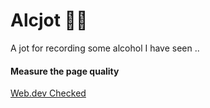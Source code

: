 # Alcjot 🍺🍺

A jot for recording some alcohol I have seen ..

#### Measure the page quality

<a href="https://web.dev/measure/?url=https%3A%2F%2Falcjot.vercel.app" target="_blank">Web.dev Checked</a>

<!-- References -->

<!-- 
1. https://www.youtube.com/watch?v=GyzC-30Bqfc (file upload for mongodb - multer)
2. https://masteringjs.io/tutorials/mongoose/find-by-id
3. https://nextjs.org/docs/api-routes/request-helpers
4. https://www.npmjs.com/package/bcrypt
5. https://www.youtube.com/watch?v=f-UB9Mz6jTw
6. https://www.youtube.com/results?search_query=github+actions+vercel+deploy
7. https://developers.cart.com/docs/rest-api/ZG9jOjM1MDU4MQ-datetime-format
8. https://www.youtube.com/watch?v=0bJjTzU9JfU
9. https://dribbble.com/shots/19387252-Vicodrive-logo-design
10. https://food.ltn.com.tw/article/8313#:~:text=%E8%87%B3%E6%96%BC%E5%85%AD%E5%A4%A7%E5%9F%BA%E9%85%92,%EF%BC%89%EF%BC%8C%E4%B8%8B%E9%9D%A2%E4%B8%80%E4%B8%80%E4%BB%8B%E7%B4%B9%E3%80%82
11. https://tailwindcss.com/docs/grid-template-columns
12. https://www.youtube.com/watch?v=V-VXTashnE4
13. https://vercel.com/guides/how-can-i-use-github-actions-with-vercel
14. https://stackoverflow.com/questions/62750603/github-actions-trigger-another-action-after-one-action-is-completed
15. https://docs.github.com/en/actions/security-guides/encrypted-secrets
16. https://www.mongodb.com/docs/atlas/reference/partner-integrations/vercel/#accounts-in-vercel--personal-or-team-
17. https://www.google.com/search?sxsrf=ALiCzsZXBzsHtlqHA82QhA-8dqmVCGHDDQ:1663463533097&q=FUNCTION_INVOCATION_TIMEOUT+vercel+mongodb&spell=1&sa=X&ved=2ahUKEwjNr_LHlJ36AhWxUHwKHepHBz0QBSgAegQIARA2&biw=3840&bih=2049&dpr=1
18. https://react-hook-form.com/get-started#IntegratingwithUIlibraries
19. https://codesandbox.io/s/react-hook-form-apply-validation-ts-forked-nmbyh
20. https://stackoverflow.com/questions/19051041/cannot-overwrite-model-once-compiled-mongoose
21. https://nextjs.org/docs/basic-features/environment-variables
22. https://masteringjs.io/tutorials/mongoose/delete-by-id#:~:text=There%20is%20currently%20no%20method,the%20document%20will%20be%20deleted.
23. https://github.com/developerasun/pawcon/issues/48
24. https://stackoverflow.com/questions/7042340/error-cant-set-headers-after-they-are-sent-to-the-client
25. https://tailwindcss.com/docs/flex-direction
26. https://tailwindcss.com/docs/flex-grow
27. https://tailwindcss.com/docs/cursor
28. https://tailwindcss.com/docs/list-style-type
29. https://tailwindcss.com/docs/justify-content
30. https://www.geeksforgeeks.org/tailwind-css-font-size/
31. https://9elements.github.io/fancy-border-radius/#30.30.38.30--.
32. https://markodenic.com/css-generators/
33. https://www.softr.io/tools/svg-wave-generator
34. https://coolors.co/palettes/trending
35. http://www.charliewaite.me/
36. https://www.mockplus.com/blog/post/website-sidebar-design
37. https://coolors.co/palette/0d3082-88dae7-76cd65-ffc247-ff8133-eb5133
38. https://developer.mozilla.org/en-US/docs/Web/SVG/Tutorial/Fills_and_Strokes
39. https://www.thespruceeats.com/quick-guide-to-distilled-spirits-760713
40. https://fontawesome.com/search
41. https://www.w3schools.com/cssref/css3_pr_mediaquery.asp
42. https://devdojo.com/tailwindcss/buttons
43. https://dev.to/alexandprivate/build-your-own-react-tooltip-component-25bd
44. https://cultivate.software/useeffect/
45. https://stackoverflow.com/questions/43040721/how-to-update-nested-state-properties-in-react
46. https://www.youtube.com/watch?v=F3BWdFXEJPk
47. https://www.youtube.com/watch?v=uPxo9NQLVMI
48. https://www.mongodb.com/docs/realm/web/nextjs/#atlas-graphql-api
49. https://levelup.gitconnected.com/setting-up-graphql-api-with-mongodb-and-apollo-server-for-a-nextjs-app-cec7a9baedbf
50. https://www.apollographql.com/tutorials/lift-off-part5/deploying-apollo-server
51. https://www.apollographql.com/docs/apollo-server/integrations/middleware/
52. https://github.com/bengrunfeld/nextjs-apollo-app/issues/1 (TRIAL)
53. https://exerror.com/component-definition-is-missing-displayname-react-display-name/#:~:text=%2Dname)%20Error%3F-,How%20To%20Solve%20Component%20definition%20is%20missing%20displayName%20(react%2Fdisplay,comment%20right%20above%20your%20component.
54. https://www.tailwindtoolbox.com/components/fullscreen-modal
55. https://stackoverflow.com/questions/30125705/css-how-to-make-an-element-fade-in-and-then-fade-out
56. https://dev.to/jobpick/how-to-create-a-skeleton-loader-in-tailwindcss-38gh
57. https://blog.logrocket.com/lazy-loading-components-in-react-16-6-6cea535c0b52/
58. https://polvara.me/posts/mocking-context-with-react-testing-library
59. https://www.youtube.com/watch?v=8BrZeaw3sLQ
60. https://mongoosejs.com/docs/tutorials/findoneandupdate.html
61. 
 -->
 
<!-- My thoughts -->

<!-- 
1. animation for fade in and fdeout -> better with some movement from bottom to top?
2. 
3. add some unit tests (test 2 useSates)
4. price card add-in including with sell form build
5. responsive display care
 -->
